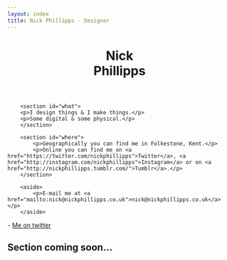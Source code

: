 ```yaml
---
layout: index
title: Nick Phillipps - Designer
---
```


<div id="main">
<header id="header">
			<h1>Nick <br/>Phillipps</h1>

</header>




		<section id="what">
		<p>I design things & I make things.</p>
		<p>Some digital & some physical.</p>
		</section>
		
		<section id="where">
			<p>Geographically you can find me in Folkestone, Kent.</p>
			<p>Online you can find me on <a href="https://twitter.com/nickphillipps">Twitter</a>, <a href="http://instagram.com/nickphillipps">Instagram</a> or on <a href="http://nickphillipps.tumblr.com/">Tumblr</a>.</p>
		</section>	

		<aside>
			<p>E-mail me at <a href="mailto:nick@nickphillipps.co.uk">nick@nickphillipps.co.uk</a></p>
		</aside>
</div>


 <section id="instafeed">
 </section>
 <section id="twitter">
 	<span id="tweeter"></span>
 	<span class="citation">- <a href="https://twitter.com/NickPhillipps">Me on twitter</a></span>
 </section>

 <section id="post">
	<h2> Section coming soon...</h2>
 </section>